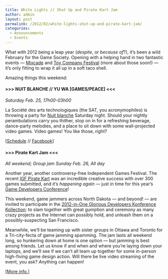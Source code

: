 ```yaml
---
title: White Lights // Shut Up and Pirate Kart Jam
author: admin
layout: post
permalink: /2012/02/white-lights-shut-up-and-pirate-kart-jam/
categories:
  - Announcements
  - Events
---
```

What with 2012 being a leap year (*despite*, or *because of*?), it&#8217;s been a wild February for the Game Society. Opening with a helping hand in two fantastic events &#8212; [Mixcade][1] and [Toy Company Festival][2] (more about those soon!) &#8212; it&#8217;s only fitting to wrap it all up in a soft taco shell.

Amazing things this weekend:  
<!--more-->

#### >>> NUIT BLANCHE // YU WA [GAMES/PEACE] <<<

*Saturday Feb. 25, 17h00-03h00*

La Soci&eacute;t&eacute; des arts technologiques (the SAT, you acronymophiles) is throwing a party for [Nuit blanche][3] Saturday night. Should your nightly perambulations carry you thither, stop on in for a refreshing beverage, dance-party melodies, and a place to sit down with some wall-projected video games. Video games! You like those, right?

[[Schedule][4] // [Facebook][5]]  


#### >>> Pirate Kart Jam <<<

*All weekend; Group jam Sunday Feb. 26, All day*

Another year, another controversy-free Independent Games Festival. The recent [IGF Pirate Kart][6] was an incredible creative success with over 300 games submitted, and *it&#8217;s happening again* &#8212; just in time for this year&#8217;s [Game Developers Conference][7]!

This weekend, game jammers across North Dakota &#8212; and beyond! &#8212; are invited to participate in the [2012-in-One Glorious Developers Konference Kollection][8]: to slam together with great gumption and ceremony as many crazy projects as the Internet can possibly hold, and unleash them on a possibly-suspecting San Francisco.

Meanwhile, we&#8217;ll be teaming up with sister groups in Ottawa and Toronto for a Tri-city-fecta of game jamming spamming. The jam lasts all weekend long, so hunkering down at home is one option &#8212; but jamming is best among friends. Let us know if and when and where you&#8217;re laying down your laptops, and we&#8217;ll see if we can&#8217;t all team up together for some in-person high-fiving game design action. Will there be live video streaming of the event, you ask? *Any*thing can happen!

[[More info.][8]]

 [1]: http://www.facebook.com/events/169016679873629/
 [2]: https://www.facebook.com/events/206552239439111/
 [3]: http://www.montrealenlumiere.com/nuit-blanche-en/
 [4]: http://www.sat.qc.ca/post.php?id=1&#038;year=2012&#038;month=02&#038;day=07&#038;post_id=2273&#038;lang=fr
 [5]: http://www.facebook.com/events/187823601324657/
 [6]: http://www.piratekart.com/igfpiratekart.html
 [7]: http://www.gdconf.com/
 [8]: http://www.piratekart.com/